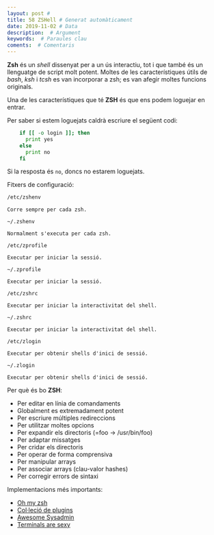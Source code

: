 ```yaml
---
layout: post #
title: 58 ZSHell # Generat automàticament
date: 2019-11-02 # Data
description:  # Argument
keywords:  # Paraules clau
coments:  # Comentaris
---
```


**Zsh** és un *shell* dissenyat per a un ús interactiu, tot i que també és un llenguatge de script molt potent. Moltes de les característiques útils de *bash*, *ksh* i *tcsh* es van incorporar a zsh; es van afegir moltes funcions originals.

Una de les característiques que té **ZSH** és que ens podem loguejar en entrar.

Per saber si estem loguejats caldrà escriure el següent codi:

```zsh
    if [[ -o login ]]; then
      print yes
    else
      print no
    fi
```

Si la resposta és `no`, doncs no estarem loguejats.

Fitxers de configuració:

```zsh
/etc/zshenv
```
    Corre sempre per cada zsh.

```
~/.zshenv
```
    Normalment s'executa per cada zsh.

```
/etc/zprofile
```
    Executar per iniciar la sessió.

```
~/.zprofile
```
    Executar per iniciar la sessió.


```
/etc/zshrc
```
    Executar per iniciar la interactivitat del shell.

```
~/.zshrc
```
    Executar per iniciar la interactivitat del shell.

```
/etc/zlogin
```
    Executar per obtenir shells d'inici de sessió.

```
~/.zlogin
```
    Executar per obtenir shells d'inici de sessió.


Per què és bo **ZSH**:

- Per editar en línia de comandaments
- Globalment es extremadament potent
- Per escriure múltiples redireccions
- Per utilitzar moltes opcions
- Per expandir els directoris (=foo -> /usr/bin/foo)
- Per adaptar missatges
- Per cridar els directoris
- Per operar de forma comprensiva
- Per manipular arrays
- Per associar arrays (clau-valor hashes)
- Per corregir errors de sintaxi

Implementacions més importants:

- [Oh my zsh](https://ohmyz.sh/)
- [Col·leció de plugins](https://github.com/unixorn/awesome-zsh-plugins)
- [Awesome Sysadmin](https://github.com/n1trux/awesome-sysadmin)
- [Terminals are sexy](https://github.com/k4m4/terminals-are-sexy)

